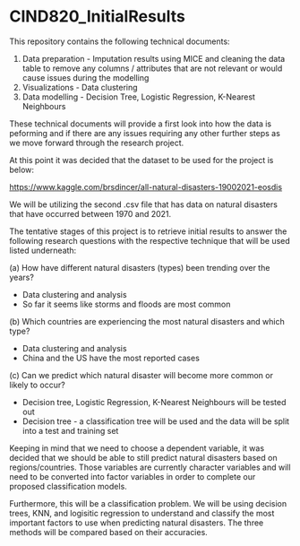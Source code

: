 # CIND820_InitialResults

This repository contains the following technical documents:

1. Data preparation - Imputation results using MICE and cleaning the data table to remove any columns / attributes that are not relevant or would cause issues during the modelling 
3. Visualizations - Data clustering
4. Data modelling - Decision Tree, Logistic Regression, K-Nearest Neighbours 

These technical documents will provide a first look into how the data is peforming and if there are any issues requiring any other further steps as we move forward through the research project. 

At this point it was decided that the dataset to be used for the project is below:

https://www.kaggle.com/brsdincer/all-natural-disasters-19002021-eosdis

We will be utilizing the second .csv file that has data on natural disasters that have occurred between 1970 and 2021. 

The tentative stages of this project is to retrieve initial results to answer the following research questions with the respective technique that will be used listed underneath:

(a) How have different natural disasters (types) been trending over the years? 
  - Data clustering and analysis 
  - So far it seems like storms and floods are most common


(b) Which countries are experiencing the most natural disasters and which type?
  - Data clustering and analysis 
  - China and the US have the most reported cases 


(c) Can we predict which natural disaster will become more common or likely to occur? 
  - Decision tree, Logistic Regression, K-Nearest Neighbours will be tested out 
  - Decision tree - a classification tree will be used and the data will be split into a test and training set 

Keeping in mind that we need to choose a dependent variable, it was decided that we should be able to still predict natural disasters based on regions/countries. Those variables are currently character variables and will need to be converted into factor variables in order to complete our proposed classification models. 

Furthermore, this will be a classification problem. We will be using decision trees, KNN, and logisitic regression to understand and classify the most important factors to use when predicting natural disasters. The three methods will be compared based on their accuracies.
